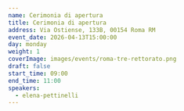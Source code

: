 ```yaml
---
name: Cerimonia di apertura
title: Cerimonia di apertura
address: Via Ostiense, 133B, 00154 Roma RM
event_date: 2026-04-13T15:00:00
day: monday
weight: 1
coverImage: images/events/roma-tre-rettorato.png
draft: false
start_time: 09:00
end_time: 11:00
speakers:
  - elena-pettinelli
---
```

